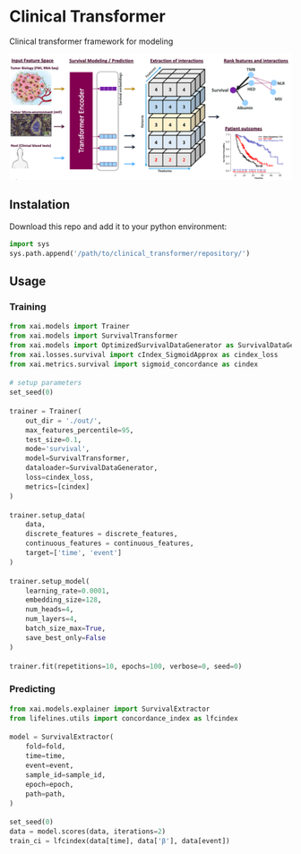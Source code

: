 # Clinical Transformer
Clinical transformer framework for modeling 

![xAI Framework](xAI.png)

## Instalation
Download this repo and add it to your python environment: 

```python 
import sys
sys.path.append('/path/to/clinical_transformer/repository/')
```

## Usage 

### Training
```python
from xai.models import Trainer
from xai.models import SurvivalTransformer
from xai.models import OptimizedSurvivalDataGenerator as SurvivalDataGenerator
from xai.losses.survival import cIndex_SigmoidApprox as cindex_loss
from xai.metrics.survival import sigmoid_concordance as cindex

# setup parameters
set_seed(0)    
   
trainer = Trainer(
    out_dir = './out/',
    max_features_percentile=95,
    test_size=0.1,
    mode='survival',
    model=SurvivalTransformer, 
    dataloader=SurvivalDataGenerator,
    loss=cindex_loss,
    metrics=[cindex]
)

trainer.setup_data(
    data, 
    discrete_features = discrete_features,
    continuous_features = continuous_features,
    target=['time', 'event']
)

trainer.setup_model(
    learning_rate=0.0001,
    embedding_size=128,
    num_heads=4,
    num_layers=4,
    batch_size_max=True,
    save_best_only=False
)

trainer.fit(repetitions=10, epochs=100, verbose=0, seed=0)

```

### Predicting 
```python
from xai.models.explainer import SurvivalExtractor
from lifelines.utils import concordance_index as lfcindex

model = SurvivalExtractor(
    fold=fold, 
    time=time, 
    event=event, 
    sample_id=sample_id,
    epoch=epoch, 
    path=path,
)

set_seed(0)
data = model.scores(data, iterations=2)
train_ci = lfcindex(data[time], data['β'], data[event])

```
